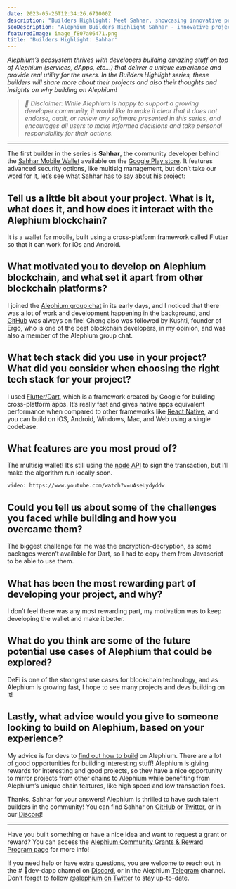 ```yaml
---
date: 2023-05-26T12:34:26.671000Z
description: "Builders Highlight: Meet Sahhar, showcasing innovative projects built on Alephium that deliver unique experiences and real utility for users in the ecosystem."
seoDescription: "Alephium Builders Highlight Sahhar - innovative projects on Alephium blockchain. Developer showcase and ecosystem project spotlight."
featuredImage: image_f807a06471.png
title: 'Builders Highlight: Sahhar'
---
```

_Alephium’s ecosystem thrives with developers building amazing stuff on top of Alephium (services, dApps, etc…) that deliver a unique experience and provide real utility for the users. In the Builders Highlight series, these builders will share more about their projects and also their thoughts and insights on why building on Alephium!_

> _🚨_ _Disclaimer: While Alephium is happy to support a growing developer community, it would like to make it clear that it does not endorse, audit, or review any software presented in this series, and encourages all users to make informed decisions and take personal responsibility for their actions._

---

The first builder in the series is **Sahhar**, the community developer behind the [Sahhar Mobile Wallet](https://github.com/sahharYoucef/alephium_wallet) available on the [Google Play store](https://play.google.com/store/apps/details?id=com.sahhar.sahhar_wallet). It features advanced security options, like multisig management, but don’t take our word for it, let’s see what Sahhar has to say about his project:

## Tell us a little bit about your project. What is it, what does it, and how does it interact with the Alephium blockchain?

It is a wallet for mobile, built using a cross-platform framework called Flutter so that it can work for iOs and Android.

## What motivated you to develop on Alephium blockchain, and what set it apart from other blockchain platforms?

I joined the [Alephium group chat](https://t.me/alephiumgroup) in its early days, and I noticed that there was a lot of work and development happening in the background, and [GitHub](https://github.com/alephium) was always on fire! Cheng also was followed by Kushti, founder of Ergo, who is one of the best blockchain developers, in my opinion, and was also a member of the Alephium group chat.

## What tech stack did you use in your project? What did you consider when choosing the right tech stack for your project?

I used [Flutter/Dart,](https://flutter.dev/) which is a framework created by Google for building cross-platform apps. It’s really fast and gives native apps equivalent performance when compared to other frameworks like [React Native](https://reactnative.dev/), and you can build on iOS, Android, Windows, Mac, and Web using a single codebase.

## What features are you most proud of?

The multisig wallet! It’s still using the [node API](https://docs.alephium.org/dapps/public-services/#node-and-explorer-apis) to sign the transaction, but I’ll make the algorithm run locally soon.

`video: https://www.youtube.com/watch?v=uAseUydyddw`

## Could you tell us about some of the challenges you faced while building and how you overcame them?

The biggest challenge for me was the encryption-decryption, as some packages weren’t available for Dart, so I had to copy them from Javascript to be able to use them.

## What has been the most rewarding part of developing your project, and why?

I don’t feel there was any most rewarding part, my motivation was to keep developing the wallet and make it better.

## What do you think are some of the future potential use cases of Alephium that could be explored?

DeFi is one of the strongest use cases for blockchain technology, and as Alephium is growing fast, I hope to see many projects and devs building on it!

## Lastly, what advice would you give to someone looking to build on Alephium, based on your experience?

My advice is for devs to [find out how to build](https://docs.alephium.org/dapps/build-dapp-from-scratch) on Alephium. There are a lot of good opportunities for building interesting stuff! Alephium is giving rewards for interesting and good projects, so they have a nice opportunity to mirror projects from other chains to Alephium while benefiting from Alephium’s unique chain features, like high speed and low transaction fees.

Thanks, Sahhar for your answers! Alephium is thrilled to have such talent builders in the community! You can find Sahhar on [GitHub](https://github.com/sahharYoucef) or [Twitter](https://twitter.com/SahharYoucef), or in our [Discord](/discord)!

---

Have you built something or have a nice idea and want to request a grant or reward? You can access the [Alephium Community Grants &amp; Reward Program page](https://github.com/alephium/community/blob/master/Grant%26RewardProgram.md) for more info!

If you need help or have extra questions, you are welcome to reach out in the \# 🎨dev-dapp channel on [Discord](/discord), or in the Alephium [Telegram](https://t.me/alephiumgroup) channel. Don’t forget to follow [@alephium on Twitter](https://twitter.com/alephium) to stay up-to-date.
